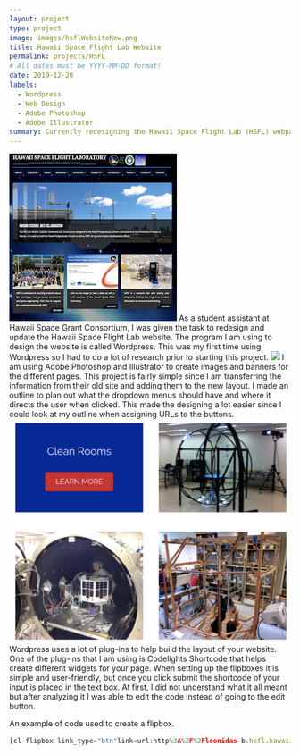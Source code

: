 ```yaml
---
layout: project
type: project
image: images/hsflWebsiteNew.png
title: Hawaii Space Flight Lab Website 
permalink: projects/HSFL
# All dates must be YYYY-MM-DD format!
date: 2019-12-20
labels:
  - Wordpress 
  - Web Design 
  - Adobe Photoshop 
  - Adobe Illustrator 
summary: Currently redesigning the Hawaii Space Flight Lab (HSFL) webpage.
---
```


<img class="ui medium left floated rounded image" src="../images/Old2.png">
As a student assistant at Hawaii Space Grant Consortium, I was given the task to redesign and update the Hawaii Space Flight Lab website. The program I am using to design the website is called Wordpress. This was my first time using Wordpress so I had to do a lot of research prior to starting this project. 

<img class="ui medium right floated rounded image" src="../images/homePage.png">
I am using Adobe Photoshop and Illustrator to create images and banners for the different pages. This project is fairly simple since I am transferring the information from their old site and adding them to the new layout. I made an outline to plan out what the dropdown menus should have and where it directs the user when clicked. This made the designing a lot easier since I could look at my outline when assigning URLs to the buttons. 

<img class="ui medium right floated rounded image" src="../images/flipBox.png">
Wordpress uses a lot of plug-ins to help build the layout of your website. One of the plug-ins that I am using is Codelights Shortcode that helps create different widgets for your page. When setting up the flipboxes it is simple and user-friendly, but once you click submit the shortcode of your input is placed in the text box. At first, I did not understand what it all meant but after analyzing it I was able to edit the code instead of going to the edit button. 

An example of code used to create a flipbox. 
```js
[cl-flipbox link_type="btn"link=url:http%3A%2F%2Fleonidas-b.hsfl.hawaii.edu%2Fwordpress-5.0.1%2Ffacilities%2Fclean-room%2F"back_btn_label="LEARN MORE"back_btn_bgcolor="#d2232a"back_btn_color=#ffffff"font_icon_type="image"font_icon_image_width="50px"font_title=""font_bgimage="804"back_title="Clean Rooms"back_title_size="20"back_bgcolor="#04249b"back_textcolor="#ffffff"] 
```


